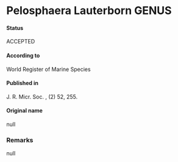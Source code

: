 # Pelosphaera Lauterborn GENUS

#### Status
ACCEPTED

#### According to
World Register of Marine Species

#### Published in
J. R. Micr. Soc. , (2) 52, 255.

#### Original name
null

### Remarks
null